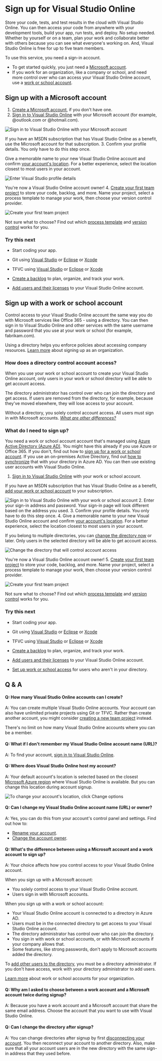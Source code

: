 
# Sign up for Visual Studio Online


Store your code, tests, and test results in the cloud with Visual Studio Online. You can then
access your code from anywhere with your development tools, build your app, run tests, and
deploy. No setup needed. Whether by yourself or on a team, plan your work and collaborate
better with others because you can see what everyone's working on. And, Visual Studio Online
is free for up to five team members.



To use this service, you need a sign-in account.


- To get started quickly, you just need a [Microsoft account](https://www.visualstudio.com/get-started/setup/sign-up-for-visual-studio-online#MicrosoftAccount).
- If you work for an organization, like a company or school, 
and need more control over who can access your Visual Studio Online account,
use a [work or school account](https://www.visualstudio.com/get-started/setup/sign-up-for-visual-studio-online#orgaccount).





## Sign up with a Microsoft account

1. [Create a Microsoft account](https://signup.live.com/), if you don't have one.
2. [Sign in to Visual Studio Online](https://go.microsoft.com/fwlink/?LinkId=307137&amp;clcid=0x409) 
with your Microsoft account (for example, @outlook.com or @hotmail.com).



![Sign in to Visual Studio Online with your Microsoft account](./media/sign-up-for-visual-studio-online/SignInVSOMSAccount.png)



If you have an MSDN subscription that has Visual Studio Online as a benefit, 
use the Microsoft account for that subscription.
3. Confirm your profile details. You only have to do this step once.



Give a memorable name to your new Visual Studio Online account and confirm [your account's location](https://www.visualstudio.com/get-started/setup/sign-up-for-visual-studio-online#AccountLocation). 
For a better experience, select the location closest to most users in your account.



![Enter Visual Studio profile details](./media/sign-up-for-visual-studio-online/CreateProfileMSAccount.png)



You're now a Visual Studio Online account owner!
4. [Create your first team project](https://www.visualstudio.com/get-started/setup/connect-to-visual-studio-online) to store your code, backlog, and more. 
Name your project, select a process template to manage your work, then choose your version control provider.



![Create your first team project](./media/sign-up-for-visual-studio-online/CreateTeamProject.png)



Not sure what to choose? Find out which 
[process template](https://msdn.microsoft.com/Library/vs/alm/Work/guidance/choose-process)
and [version control](https://msdn.microsoft.com/Library/vs/alm/code/overview) works for you.

### Try this next

- Start coding your app.


 - Git using [Visual Studio](https://www.visualstudio.com/get-started/code/share-your-code-in-git-vs) or [Eclipse](https://www.visualstudio.com/get-started/setup/connect-to-visual-studio-online#eclipse) or [Xcode](https://www.visualstudio.com/get-started/code/share-your-code-in-git-xcode)
 - TFVC using [Visual Studio](https://www.visualstudio.com/get-started/code/share-your-code-in-tfvc-vs#workspace) or [Eclipse](https://www.visualstudio.com/get-started/setup/connect-to-visual-studio-online#eclipse) or [Xcode](https://www.visualstudio.com/get-started/code/share-your-code-in-tfvc-xcode)
- [Create a backlog](https://www.visualstudio.com/get-started/work/create-your-backlog-vs) to plan, organize, and track your work.
- [Add users and their licenses](https://www.visualstudio.com/get-started/setup/assign-licenses-to-users-vs) to your Visual Studio Online account.





## Sign up with a work or school account


Control access to your Visual Studio Online account the same way you do with Microsoft services 
like Office 365 - using a directory. You can then sign in to Visual Studio Online 
and other services with the same username and password that you use at your work or school 
(for example, fabrikam.com).



Using a directory helps you enforce policies about accessing company resources. 
[Learn more](https://azure.microsoft.com/en-us/documentation/articles/sign-up-organization) 
about signing up as an organization.


### How does a directory control account access?


When you use your work or school account to create your Visual Studio Online account, 
only users in your work or school directory will be able to get account access.



The directory administrator has control over who can join the directory and get access. 
If users are removed from the directory, for example, because they've moved elsewhere, 
they will lose access to your account.



Without a directory, you solely control account access. All users must sign in 
with Microsoft accounts. [*What are other differences?*](https://www.visualstudio.com/get-started/setup/sign-up-for-visual-studio-online#SignInAccountDifferences)


### What do I need to sign up?


You need a work or school account account that's managed using
[Azure Active Directory (Azure AD)](https://azure.microsoft.com/en-us/documentation/articles/active-directory-whatis/). 
You might have this already if you use Azure or Office 365. If you don't, find out how to 
[sign up for a work or school account](https://azure.microsoft.com/documentation/articles/sign-up-organization/). 
If you use an on-premises Active Directory, find out 
[how to synchronize](https://msdn.microsoft.com/library/azure/jj573653.aspx) that with your directory 
in Azure AD. You can then use existing user accounts with Visual Studio Online.






1. [Sign in to Visual Studio Online](https://go.microsoft.com/fwlink/?LinkId=307137) 
with your work or school account.



If you have an MSDN subscription that has Visual Studio Online as a benefit, 
[add your work or school account](https://www.visualstudio.com/get-started/setup/link-msdn-subscription-to-organizational-account-vs) to your subscription.



![Sign in to Visual Studio Online with your work or school account](./media/sign-up-for-visual-studio-online/SignInVSOWorkAccount.png)
2. Enter your sign-in address and password. Your sign-in page will look different based on the address you used.
3. Confirm your profile details. You only have to do this step once.
4. Give a memorable name to your new Visual Studio Online account and confirm [your account's location](https://www.visualstudio.com/get-started/setup/sign-up-for-visual-studio-online#AccountLocation).
For a better experience, select the location closest to most users in your account.



If you belong to multiple directories, you can [change the directory now](https://www.visualstudio.com/get-started/setup/sign-up-for-visual-studio-online#ChangeDirectory) 
or later. Only users in the selected directory will be able to get account access.



![Change the directory that will control account access](./media/sign-up-for-visual-studio-online/VSOChangeDirectory.png)



You're now a Visual Studio Online account owner!
5. [Create your first team project](https://www.visualstudio.com/get-started/setup/connect-to-visual-studio-online) to store your code, backlog, and more. 
Name your project, select a process template to manage your work, then choose your version control provider.



![Create your first team project](./media/sign-up-for-visual-studio-online/CreateTeamProject.png)



Not sure what to choose? Find out which 
[process template](https://msdn.microsoft.com/Library/vs/alm/Work/guidance/choose-process) 
and [version control](https://msdn.microsoft.com/Library/vs/alm/code/overview) works for you.

### Try this next

- Start coding your app.


 - Git using [Visual Studio](https://www.visualstudio.com/get-started/code/share-your-code-in-git-vs) or [Eclipse](https://www.visualstudio.com/get-started/setup/connect-to-visual-studio-online#eclipse) or [Xcode](https://www.visualstudio.com/get-started/code/share-your-code-in-git-xcode)
 - TFVC using [Visual Studio](https://www.visualstudio.com/get-started/code/share-your-code-in-tfvc-vs#workspace) or [Eclipse](https://www.visualstudio.com/get-started/setup/connect-to-visual-studio-online#eclipse) or [Xcode](https://www.visualstudio.com/get-started/code/share-your-code-in-tfvc-xcode)
- [Create a backlog](https://www.visualstudio.com/get-started/work/create-your-backlog-vs) to plan, organize, and track your work.
- [Add users and their licenses](https://www.visualstudio.com/get-started/setup/assign-licenses-to-users-vs) to your Visual Studio Online account.
- [Set up work or school access](https://www.visualstudio.com/get-started/setup/manage-organization-access-for-your-account-vs) for users who aren't in your directory.

## Q &amp; A

#### Q:    How many Visual Studio Online accounts can I create?


A:    You can create multiple Visual Studio Online accounts. Your account can also have unlimited private 
projects using Git or TFVC. Rather than create another account, you might consider 
[creating a new team project](https://www.visualstudio.com/get-started/setup/connect-to-visual-studio-online) instead.



There's no limit on how many Visual Studio Online accounts where you can be a member.


#### Q:    What if I don't remember my Visual Studio Online account name (URL)?


A:    To find your account, [sign in to Visual Studio Online](https://go.microsoft.com/fwlink/?LinkId=309329).






#### Q: Where does Visual Studio Online host my account?


A: Your default account's location is selected based on the closest 
[Microsoft Azure region](https://azure.microsoft.com/en-us/regions) 
where Visual Studio Online is available. 
But you can change this location during account signup.



![To change your account's location, click Change options](./media/sign-up-for-visual-studio-online/VSO_ChangeAcctLocation.png)


#### Q:    Can I change my Visual Studio Online account name (URL) or owner?


A:    Yes, you can do this from your account's control panel and settings. Find out how to:


- [Rename your account](https://www.visualstudio.com/get-started/setup/rename-vso-account-vs).
- [Change the account owner](https://www.visualstudio.com/get-started/setup/change-account-ownership-vs).





#### Q:    What's the difference between using a Microsoft account and a work account to sign up?


A:    Your choice affects how you control access to your Visual Studio Online account.



When you sign up with a Microsoft account:


- You solely control access to your Visual Studio Online account.
- Users sign in with Microsoft accounts.


When you sign up with a work or school account:


- Your Visual Studio Online account is connected to a directory in Azure AD.
- Users must be in the connected directory to get access to your Visual Studio Online account.
- The directory administrator has control over who can join the directory.
- You sign in with work or school accounts, or with Microsoft accounts if your company allows that.
- Some features, like strong passwords, don't apply to Microsoft accounts added the directory.


To [add other users to the directory](https://msdn.microsoft.com/library/azure/hh967632.aspx), 
you must be a directory administrator. If you don't have access, work with your directory administrator to add users.



[Learn more](https://azure.microsoft.com/en-us/documentation/articles/sign-up-organization) 
about work or school accounts for your organization.






#### Q:    Why am I asked to choose between a work account and a Microsoft account twice during signup?


A:    Because you have a work account and a Microsoft account that share the same email address. 
Choose the account that you want to use with Visual Studio Online.






#### Q:    Can I change the directory after signup?


A:    You can change directories after signup by first 
[disconnecting your account](https://www.visualstudio.com/get-started/setup/manage-organization-access-for-your-account-vs#DisconnectDirectory).
You then reconnect your account to another directory. Also, make sure that all your account users 
are in the new directory with the same sign-in address that they used before.
